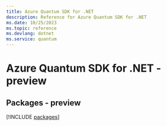 ```yaml
---
title: Azure Quantum SDK for .NET
description: Reference for Azure Quantum SDK for .NET
ms.date: 10/25/2023
ms.topic: reference
ms.devlang: dotnet
ms.service: quantum
---
```

# Azure Quantum SDK for .NET - preview
## Packages - preview
[!INCLUDE [packages](quantum-index.md)]